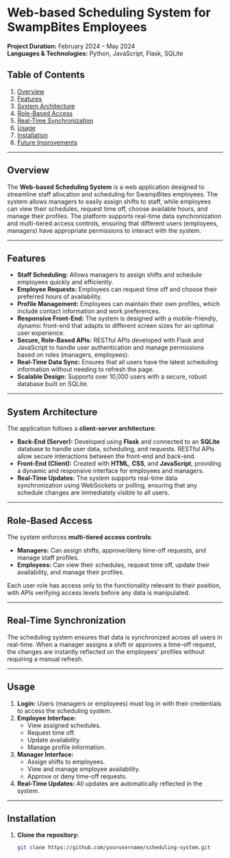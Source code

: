 # Web-based Scheduling System for SwampBites Employees

**Project Duration:** February 2024 – May 2024  
**Languages & Technologies:** Python, JavaScript, Flask, SQLite

## Table of Contents
1. [Overview](#overview)
2. [Features](#features)
3. [System Architecture](#system-architecture)
4. [Role-Based Access](#role-based-access)
5. [Real-Time Synchronization](#real-time-synchronization)
6. [Usage](#usage)
7. [Installation](#installation)
8. [Future Improvements](#future-improvements)

---

## Overview
The **Web-based Scheduling System** is a web application designed to streamline staff allocation and scheduling for SwampBites employees. The system allows managers to easily assign shifts to staff, while employees can view their schedules, request time off, choose available hours, and manage their profiles. The platform supports real-time data synchronization and multi-tiered access controls, ensuring that different users (employees, managers) have appropriate permissions to interact with the system.

---

## Features
- **Staff Scheduling:** Allows managers to assign shifts and schedule employees quickly and efficiently.
- **Employee Requests:** Employees can request time off and choose their preferred hours of availability.
- **Profile Management:** Employees can maintain their own profiles, which include contact information and work preferences.
- **Responsive Front-End:** The system is designed with a mobile-friendly, dynamic front-end that adapts to different screen sizes for an optimal user experience.
- **Secure, Role-Based APIs:** RESTful APIs developed with Flask and JavaScript to handle user authentication and manage permissions based on roles (managers, employees).
- **Real-Time Data Sync:** Ensures that all users have the latest scheduling information without needing to refresh the page.
- **Scalable Design:** Supports over 10,000 users with a secure, robust database built on SQLite.

---

## System Architecture
The application follows a **client-server architecture**:

- **Back-End (Server):** Developed using **Flask** and connected to an **SQLite** database to handle user data, scheduling, and requests. RESTful APIs allow secure interactions between the front-end and back-end.
- **Front-End (Client):** Created with **HTML**, **CSS**, and **JavaScript**, providing a dynamic and responsive interface for employees and managers. 
- **Real-Time Updates:** The system supports real-time data synchronization using WebSockets or polling, ensuring that any schedule changes are immediately visible to all users.

---

## Role-Based Access
The system enforces **multi-tiered access controls**:
- **Managers:** Can assign shifts, approve/deny time-off requests, and manage staff profiles.
- **Employees:** Can view their schedules, request time off, update their availability, and manage their profiles.

Each user role has access only to the functionality relevant to their position, with APIs verifying access levels before any data is manipulated.

---

## Real-Time Synchronization
The scheduling system ensures that data is synchronized across all users in real-time. When a manager assigns a shift or approves a time-off request, the changes are instantly reflected on the employees' profiles without requiring a manual refresh.

---

## Usage
1. **Login:** Users (managers or employees) must log in with their credentials to access the scheduling system.
2. **Employee Interface:**
   - View assigned schedules.
   - Request time off.
   - Update availability.
   - Manage profile information.
3. **Manager Interface:**
   - Assign shifts to employees.
   - View and manage employee availability.
   - Approve or deny time-off requests.
4. **Real-Time Updates:** All updates are automatically reflected in the system.

---

## Installation
1. **Clone the repository:**
   ```bash
   git clone https://github.com/yourusername/scheduling-system.git
